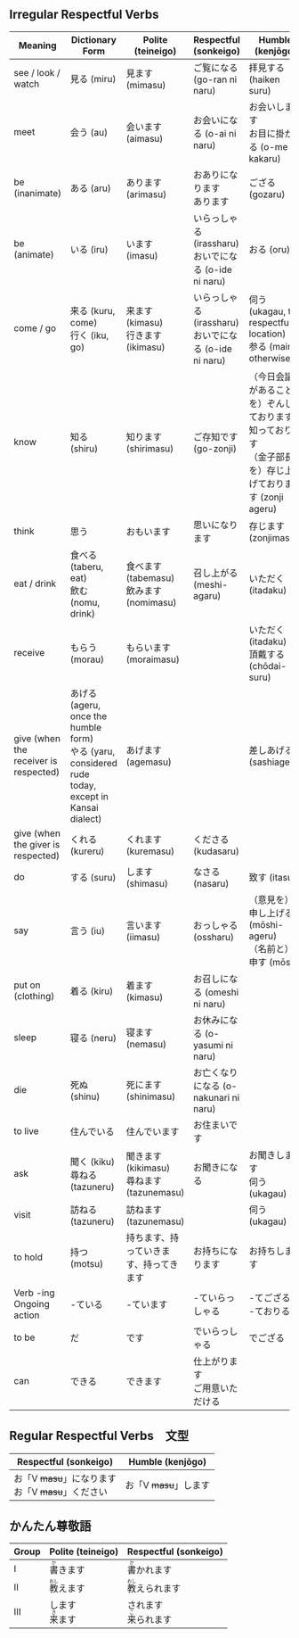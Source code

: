 ## Irregular Respectful Verbs

|Meaning|	Dictionary Form|	Polite (teineigo)|	Respectful (sonkeigo)|	Humble (kenjōgo)|
| --- | --- | --- | --- | --- |
|see / look / watch|	見る (miru)|	見ます (mimasu)|	ご覧になる (go-ran ni naru)|	拝見する (haiken suru)|
|meet|	会う (au)	|会います (aimasu)|	お会いになる (o-ai ni naru)|お会いします</br>お目に掛かる (o-me ni kakaru)|
|be (inanimate)|	ある (aru)|	あります (arimasu)|おありになります</br>あります|ござる (gozaru)|
|be (animate)|	いる (iru)|	います (imasu)|	いらっしゃる (irassharu)</br>	おいでになる (o-ide ni naru)|	おる (oru)|
|come / go|	来る (kuru, come) </br> 行く (iku, go)|	来ます (kimasu) </br>行きます (ikimasu)|いらっしゃる (irassharu) </br>	おいでになる (o-ide ni naru)|	伺う (ukagau, to respectful location)</br>参る (mairu, otherwise)|
|know|	知る (shiru)|	知ります (shirimasu)|	ご存知です (go-zonji)|	（今日会議があることを）ぞんじております/ 知っております</br>（金子部長を）存じ上げております (zonji ageru)|
|think|思う|おもいます|思いになります|存じます(zonjimasu)|
|eat / drink|	食べる (taberu, eat)</br>飲む (nomu, drink)|	食べます (tabemasu) </br>飲みます (nomimasu)|召し上がる (meshi-agaru)|	いただく (itadaku)|
|receive|	もらう (morau)|	もらいます (moraimasu)|	|	いただく (itadaku)</br>頂戴する (chōdai-suru)|
|give (when the receiver is respected)|	あげる (ageru, once the humble form)</br>やる (yaru, considered rude today, except in Kansai dialect)|	あげます (agemasu)|	|	差しあげる (sashiageru)|
|give (when the giver is respected)|	くれる (kureru)|	くれます (kuremasu)|	くださる (kudasaru)||
|do|	する (suru)|	します (shimasu)|	なさる (nasaru)|	致す (itasu)|
|say|	言う (iu)|	言います (iimasu)|	おっしゃる (ossharu)|	（意見を）申し上げる (mōshi-ageru) </br> （名前と）申す (mōsu)|
|put on (clothing)|	着る (kiru)|	着ます (kimasu)|	お召しになる (omeshi ni naru)||	
|sleep|	寝る (neru)|	寝ます (nemasu)|	お休みになる (o-yasumi ni naru)||	
|die|	死ぬ (shinu)|	死にます (shinimasu)|	お亡くなりになる (o-nakunari ni naru)|
|to live|住んでいる|住んでいます|お住まいです||	
|ask|	聞く (kiku) </br>尋ねる (tazuneru)|	聞きます (kikimasu) </br>尋ねます (tazunemasu)|お聞きになる|お聞きします</br>伺う (ukagau)|
|visit|  	訪ねる (tazuneru)|	訪ねます (tazunemasu)|	|	伺う (ukagau)|
|to hold|持つ(motsu)|持ちます、持っていきます、持ってきます|お持ちになります|お持ちします|
|Verb -ing </br> Ongoing action |-ている|-ています|-ていらっしゃる|-てござる</br>-ておりる|
|to be|だ|です|でいらっしゃる|でござる|
|can| できる|できます|仕上がります </br>ご用意いただける|||

## Regular Respectful Verbs　文型

|	Respectful (sonkeigo)|	Humble (kenjōgo)|
| --- | --- |
|お「V <s>masu</s>」になります</br>お「V <s>masu</s>」ください|お「V <s>masu</s>」します|

## かんたん尊敬語

|Group |Polite (teineigo)|Respectful (sonkeigo)|
| --- | --- | --- |
|I|<ruby>書<rt>か</rt><ruby>きます|<ruby>書<rt>か</rt><ruby>かれます|
|II|<ruby>教<rt>おし</rt><ruby>えます|<ruby>教<rt>おし</rt><ruby>えられます|
|III|します</br><ruby>来<rt>き</rt><ruby>ます|されます</br><ruby>来<rt>こ</rt><ruby>られます|